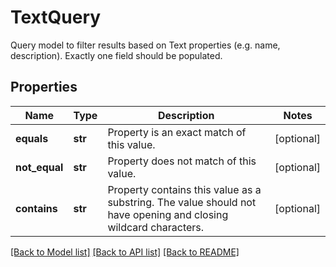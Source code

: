 # TextQuery

Query model to filter results based on Text properties (e.g. name, description).  Exactly one field should be populated.
## Properties
Name | Type | Description | Notes
------------ | ------------- | ------------- | -------------
**equals** | **str** | Property is an exact match of this value. | [optional] 
**not_equal** | **str** | Property does not match of this value. | [optional] 
**contains** | **str** | Property contains this value as a substring. The value should not have opening and closing wildcard characters. | [optional] 

[[Back to Model list]](../README.md#documentation-for-models) [[Back to API list]](../README.md#documentation-for-api-endpoints) [[Back to README]](../README.md)


